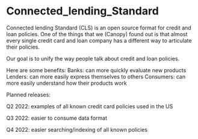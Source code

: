 # Connected_lending_Standard
Connected lending Standard (CLS) is an open source format for credit and loan policies.
One of the things that we (Canopy) found out is that almost every single credit card and loan company has a different way to articulate their policies.

Our goal is to unify the way people talk about credit and loan policies.

Here are some benefits:
Banks:   can more quickly evaluate new products
Lenders: can more easily express themselves to others
Consumers: can more easily understand how their products work

Planned releases:

Q2 2022: examples of all known credit card policies used in the US

Q3 2022: easier to consume data format

Q4 2022: easier searching/indexing of all known policies

